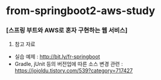 # from-springboot2-aws-study

### [스프링 부트와 AWS로 혼자 구현하는 웹 서비스]

1. 참고 자료
* 실습 예제 : http://bit.ly/fr-springboot
* Gradle, jUnit 등의 버전업에 따른 소스 변경 관련 : https://jojoldu.tistory.com/539?category=717427


